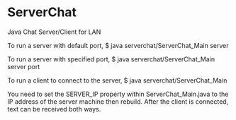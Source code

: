 ServerChat
==========

Java Chat Server/Client for LAN

To run a server with default port,
$ java serverchat/ServerChat_Main server

To run a server with specified port,
$ java serverchat/ServerChat_Main server <optional>port

To run a client to connect to the server,
$ java serverchat/ServerChat_Main 

You need to set the SERVER_IP property within ServerChat_Main.java to 
the IP address of the server machine then rebuild.
After the client is connected, text can be received both ways.

